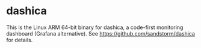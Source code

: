 # dashica

This is the Linux ARM 64-bit binary for dashica, a code-first monitoring dashboard (Grafana alternative). See https://github.com/sandstorm/dashica for details.
